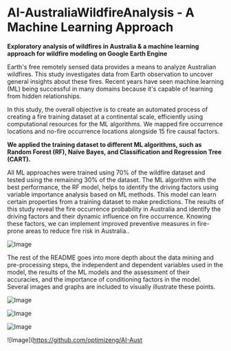 # AI-AustraliaWildfireAnalysis - A Machine Learning Approach

**Exploratory analysis of wildfires in Australia & a machine learning approach for wildfire modeling on Google Earth Engine**

Earth's free remotely sensed data provides a means to analyze Australian wildfires. This study investigates data from Earth observation to uncover general insights about these fires. Recent years have seen machine learning (ML) being successful in many domains because it's capable of learning from hidden relationships.

In this study, the overall objective is to create an automated process of creating a fire training dataset at a continental scale, efficiently using computational resources for the ML algorithms. We mapped fire occurrence locations and no-fire occurrence locations alongside 15 fire causal factors.

**We applied the training dataset to different ML algorithms, such as Random Forest (RF), Naïve Bayes, and Classification and Regression Tree (CART).**

All ML approaches were trained using 70% of the wildfire dataset and tested using the remaining 30% of the dataset. The ML algorithm with the best performance, the RF model, helps to identify the driving factors using variable importance analysis based on ML methods. This model can learn certain properties from a training dataset to make predictions. The results of this study reveal the fire occurrence probability in Australia and identify the driving factors and their dynamic influence on fire occurrence. Knowing these factors, we can implement improved preventive measures in fire-prone areas to reduce fire risk in Australia..


![Image](https://github.com/optimizeng/AI-AustraliaWildfireAnalysis/blob/master/image/Cap_1.PNG)

The rest of the README goes into more depth about the data mining and pre-processing steps, the independent and dependent variables used in the model, the results of the ML models and the assessment of their accuracies, and the importance of conditioning factors in the model. Several images and graphs are included to visually illustrate these points.


![Image](https://github.com/optimizeng/AI-AustraliaWildfireAnalysis/blob/master/image/Cap_2.PNG)

![Image](https://github.com/optimizeng/AI-AustraliaWildfireAnalysis/blob/master/image/Cap_7.PNG)

![Image](https://github.com/optimizeng/AI-AustraliaWildfireAnalysis/blob/master/image/Cap_11.PNG)

![Image](https://github.com/optimizeng/AI-Aust